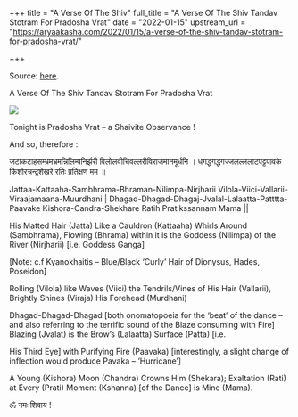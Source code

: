 +++
title = "A Verse Of The Shiv"
full_title = "A Verse Of The Shiv Tandav Stotram For Pradosha Vrat"
date = "2022-01-15"
upstream_url = "https://aryaakasha.com/2022/01/15/a-verse-of-the-shiv-tandav-stotram-for-pradosha-vrat/"

+++

Source: [here](https://aryaakasha.com/2022/01/15/a-verse-of-the-shiv-tandav-stotram-for-pradosha-vrat/).

A Verse Of The Shiv Tandav Stotram For Pradosha Vrat

![](https://aryaakasha.files.wordpress.com/2022/01/07fc27ce41034e0a066abdf495a69614.jpg?w=563)

Tonight is Pradosha Vrat – a Shaivite Observance !

And so, therefore :

जटाकटाहसम्भ्रमभ्रमन्निलिम्पनिर्झरी विलोलवीचिवल्लरीविराजमानमूर्धनि । धगद्धगद्धगज्जलल्ललाटपट्टपावके किशोरचन्द्रशेखरे रतिः प्रतिक्षणं मम ॥

Jattaa-Kattaaha-Sambhrama-Bhraman-Nilimpa-Nirjharii Vilola-Viici-Vallarii-Viraajamaana-Muurdhani \| Dhagad-Dhagad-Dhagaj-Jvalal-Lalaatta-Patttta-Paavake Kishora-Candra-Shekhare Ratih Pratikssannam Mama \|\|

His Matted Hair (Jatta) Like a Cauldron (Kattaaha) Whirls Around (Sambhrama), Flowing (Bhrama) within it is the Goddess (Nilimpa) of the River (Nirjharii) \[i.e. Goddess Ganga\]

\[Note: c.f Kyanokhaitis – Blue/Black ‘Curly’ Hair of Dionysus, Hades, Poseidon\]

Rolling (Vilola) like Waves (Viici) the Tendrils/Vines of His Hair (Vallarii), Brightly Shines (Viraja) His Forehead (Murdhani)

Dhagad-Dhagad-Dhagad \[both onomatopoeia for the ‘beat’ of the dance – and also referring to the terrific sound of the Blaze consuming with Fire\] Blazing (Jvalat) is the Brow’s (Lalaatta) Surface (Patta) \[i.e.

His Third Eye\] with Purifying Fire (Paavaka) \[interestingly, a slight change of inflection would produce Pavaka – ‘Hurricane’\]

A Young (Kishora) Moon (Chandra) Crowns Him (Shekara); Exaltation (Rati) at Every (Prati) Moment (Kshanna) \[of the Dance\] is Mine (Mama).

ॐ नमः शिवाय !